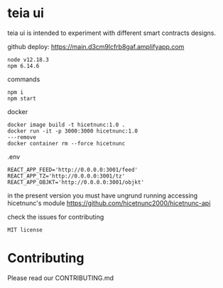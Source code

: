 # teia ui

teia ui is intended to experiment with different smart contracts designs.

github deploy: https://main.d3cm9lcfrb8gaf.amplifyapp.com

```
node v12.18.3
npm 6.14.6
```

commands

```
npm i
npm start
```

docker

```
docker image build -t hicetnunc:1.0 .
docker run -it -p 3000:3000 hicetnunc:1.0
---remove
docker container rm --force hicetnunc
```

.env

```
REACT_APP_FEED='http://0.0.0.0:3001/feed'
REACT_APP_TZ='http://0.0.0.0:3001/tz'
REACT_APP_OBJKT='http://0.0.0.0:3001/objkt'
```

in the present version you must have ungrund running accessing hicetnunc's module https://github.com/hicetnunc2000/hicetnunc-api

check the issues for contributing

`MIT license`

# Contributing

Please read our CONTRIBUTING.md
